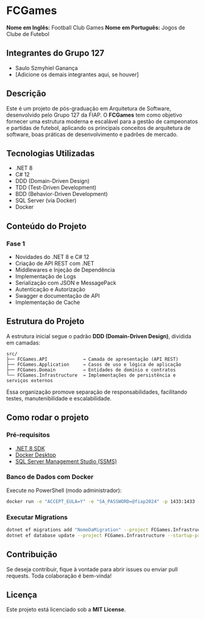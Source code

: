 # FCGames

**Nome em Inglês:** Football Club Games
**Nome em Português:** Jogos de Clube de Futebol

## Integrantes do Grupo 127

- Saulo Szmyhiel Ganança
- [Adicione os demais integrantes aqui, se houver]

## Descrição

Este é um projeto de pós-graduação em Arquitetura de Software, desenvolvido pelo Grupo 127 da FIAP.
O **FCGames** tem como objetivo fornecer uma estrutura moderna e escalável para a gestão de campeonatos e partidas de futebol, aplicando os principais conceitos de arquitetura de software, boas práticas de desenvolvimento e padrões de mercado.

## Tecnologias Utilizadas

- .NET 8
- C# 12
- DDD (Domain-Driven Design)
- TDD (Test-Driven Development)
- BDD (Behavior-Driven Development)
- SQL Server (via Docker)
- Docker

## Conteúdo do Projeto

### **Fase 1**

- Novidades do .NET 8 e C# 12
- Criação de API REST com .NET
- Middlewares e Injeção de Dependência
- Implementação de Logs
- Serialização com JSON e MessagePack
- Autenticação e Autorização
- Swagger e documentação de API
- Implementação de Cache

## Estrutura do Projeto

A estrutura inicial segue o padrão **DDD (Domain-Driven Design)**, dividida em camadas:

```
src/
├── FCGames.API             → Camada de apresentação (API REST)
├── FCGames.Application     → Casos de uso e lógica de aplicação
├── FCGames.Domain          → Entidades de domínio e contratos
└── FCGames.Infrastructure  → Implementações de persistência e serviços externos
```

Essa organização promove separação de responsabilidades, facilitando testes, manutenibilidade e escalabilidade.

## Como rodar o projeto

### **Pré-requisitos**

- [.NET 8 SDK](https://dotnet.microsoft.com/en-us/download)
- [Docker Desktop](https://www.docker.com/products/docker-desktop/)
- [SQL Server Management Studio (SSMS)](https://learn.microsoft.com/en-us/sql/ssms/download-sql-server-management-studio-ssms)

### **Banco de Dados com Docker**

Execute no PowerShell (modo administrador):

```bash
docker run -e "ACCEPT_EULA=Y" -e "SA_PASSWORD=@fiap2024" -p 1433:1433 --name SqlServerFiap -d mcr.microsoft.com/mssql/server:2022-latest
```

### **Executar Migrations**

```bash
dotnet ef migrations add "NomeDaMigration" --project FCGames.Infrastructure --startup-project FCGames.API
dotnet ef database update --project FCGames.Infrastructure --startup-project FCGames.API
```

## Contribuição

Se deseja contribuir, fique à vontade para abrir issues ou enviar pull requests. Toda colaboração é bem-vinda!

## Licença

Este projeto está licenciado sob a **MIT License**.
